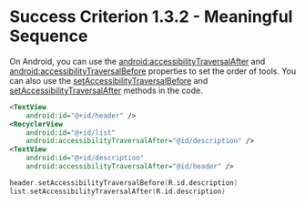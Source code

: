 # Success Criterion 1.3.2 - Meaningful Sequence

On Android, you can use the [android:accessibilityTraversalAfter](https://developer.android.com/reference/android/view/View#attr_android:accessibilityTraversalAfter) and [android:accessibilityTraversalBefore](accessibilityTraversalBefore) properties to set the order of tools. You can also use the [setAccessibilityTraversalBefore](<https://developer.android.com/reference/android/view/View#setAccessibilityTraversalBefore(int)>) and [setAccessibilityTraversalAfter](<https://developer.android.com/reference/android/view/View#setAccessibilityTraversalAfter(int)>) methods in the code.

```xml
<TextView
    android:id="@+id/header" />
<RecyclerView
    android:id="@+id/list"
    android:accessibilityTraversalAfter="@id/description" />
<TextView
    android:id="@+id/description"
    android:accessibilityTraversalAfter="@id/header" />
```

```kotlin
header.setAccessibilityTraversalBefore(R.id.description)
list.setAccessibilityTraversalAfter(R.id.description)
```

